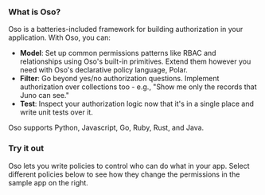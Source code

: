 ---
---

### What is Oso?

Oso is a batteries-included framework for building authorization in your application.
With Oso, you can:

- **Model**: Set up common permissions patterns like RBAC and
relationships using Oso's built-in primitives. Extend them however you
need with Oso's declarative policy language, Polar.
- **Filter**: Go beyond yes/no authorization questions. Implement
authorization over collections too - e.g., "Show me only the records
that Juno can see."
- **Test**: Inspect your authorization logic now that
it's in a single place and write unit tests over it.

Oso supports Python, Javascript, Go, Ruby, Rust, and Java.

### Try it out

Oso lets you write policies to control who can do what in your app.
Select different policies below to see how they change the permissions
in the sample app on the right.
